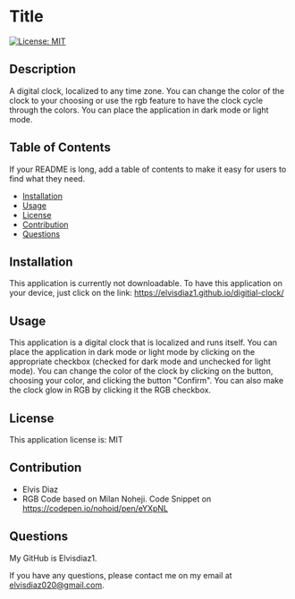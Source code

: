 # Title

[![License: MIT](https://img.shields.io/badge/License-MIT-blue.svg)](https://opensource.org/licenses/MIT)

## Description

A digital clock, localized to any time zone. You can change the color of the clock to your choosing or use the rgb feature to have the clock cycle through the colors. You can place the application in dark mode or light mode.

## Table of Contents

If your README is long, add a table of contents to make it easy for users to find what they need.

- [Installation](#installation)
- [Usage](#usage)
- [License](#license)
- [Contribution](#contribution)
- [Questions](#questions)

## Installation

This application is currently not downloadable. To have this application on your device, just click on the link: https://elvisdiaz1.github.io/digitial-clock/

## Usage

This application is a digital clock that is localized and runs itself. You can place the application in dark mode or light mode by clicking on the appropriate checkbox (checked for dark mode and unchecked for light mode). You can change the color of the clock by clicking on the button, choosing your color, and clicking the button "Confirm". You can also make the clock glow in RGB by clicking it the RGB checkbox.

## License

This application license is: MIT

## Contribution

- Elvis Diaz
- RGB Code based on Milan Noheji. Code Snippet on https://codepen.io/nohoid/pen/eYXpNL

## Questions

My GitHub is Elvisdiaz1.

If you have any questions, please contact me on my email at elvisdiaz020@gmail.com.
